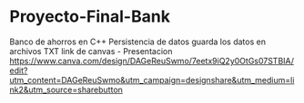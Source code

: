 # Proyecto-Final-Bank
Banco de ahorros en C++ 
Persistencia de datos
guarda los datos en archivos TXT
link de canvas - Presentacion
https://www.canva.com/design/DAGeReuSwmo/7eetx9iQ2y0OtGs07STBIA/edit?utm_content=DAGeReuSwmo&utm_campaign=designshare&utm_medium=link2&utm_source=sharebutton
